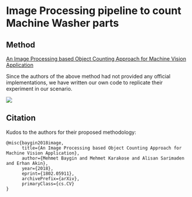 # Image Processing pipeline to count Machine Washer parts

## Method

[An Image Processing based Object Counting Approach for Machine Vision Application](https://arxiv.org/ftp/arxiv/papers/1802/1802.05911.pdf)
 
Since the authors of the above method had not provided any official implementations, we have written our own code to replicate their experiment in our scenario.

<img src='imgs/pipeline.jpg'/>


## Citation
Kudos to the authors for their proposed methodology:
```
@misc{baygin2018image,
      title={An Image Processing based Object Counting Approach for Machine Vision Application}, 
      author={Mehmet Baygin and Mehmet Karakose and Alisan Sarimaden and Erhan Akin},
      year={2018},
      eprint={1802.05911},
      archivePrefix={arXiv},
      primaryClass={cs.CV}
}
```

